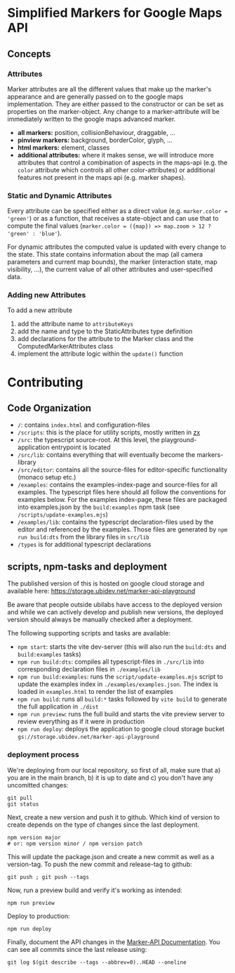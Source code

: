# Simplified Markers for Google Maps API

## Concepts

### Attributes

Marker attributes are all the different values that make
up the marker's appearance and are generally passed on to the google maps
implementation. They are either passed to the constructor or can be set as
properties on the marker-object. Any change to a marker-attribute will
be immediately written to the google maps advanced marker.

- **all markers:** position, collisionBehaviour, draggable, ...
- **pinview markers:** background, borderColor, glyph, ...
- **html markers:** element, classes
- **additional attributes:** where it makes sense, we will introduce more
  attributes that control a combination of aspects in the maps-api (e.g. the
  `color` attribute which controls all other color-attributes) or additional
  features not present in the maps api (e.g. marker shapes).

### Static and Dynamic Attributes

Every attribute can be specified either as a direct value
(e.g. `marker.color = 'green'`) or as a function, that receives a state-object
and can use that to compute the final values
(`marker.color = ({map}) => map.zoom > 12 ? 'green' : 'blue'`).

For dynamic attributes the computed value is updated with every change to
the state. This state contains information about the map (all camera
parameters and current map bounds), the marker (interaction state, map
visibility, ...), the current value of all other attributes and user-specified
data.

### Adding new Attributes

To add a new attribute

1. add the attribute name to `attributeKeys`
2. add the name and type to the StaticAttributes type definition
3. add declarations for the attribute to the Marker class and the
   ComputedMarkerAttributes class
4. implement the attribute logic within the `update()` function

# Contributing

## Code Organization

- `/`: contains `index.html` and configuration-files
- `/scripts`: this is the place for utility scripts, mostly written in [zx][]
- `/src`: the typescript source-root. At this level, the
  playground-application entrypoint is located
- `/src/lib`: contains everything that will eventually become
  the markers-library
- `/src/editor`: contains all the source-files for editor-specific
  functionality (monaco setup etc.)
- `/examples`: contains the examples-index-page and source-files for all
  examples. The typescript files here should all follow the conventions for
  examples below. For the examples index-page, these files are packaged
  into examples.json by the `build:examples` npm task (see
  `/scripts/update-examples.mjs`)
- `/examples/lib`: contains the typescript declaration-files used by the
  editor and referenced by the examples. Those files are generated by
  `npm run build:dts` from the library files in `src/lib`
- `/types` is for additional typescript declarations

[zx]: https://github.com/google/zx

## scripts, npm-tasks and deployment

The published version of this is hosted on google cloud storage and available
here: https://storage.ubidev.net/marker-api-playground

Be aware that people outside ubilabs have access to the deployed version
and while we can actively develop and publish new versions, the deployed
version should always be manually checked after a deployment.

The following supporting scripts and tasks are available:

- `npm start`: starts the vite dev-server (this will also run the `build:dts`
  and `build:examples` tasks)
- `npm run build:dts`: compiles all typescript-files in `./src/lib`
  into corresponding declaration files in `./examples/lib`
- `npm run build:examples`: runs the `script/update-examples.mjs` script to
  update the examples index in `./examples/examples.json`. The index is
  loaded in `examples.html` to render the list of examples
- `npm run build`: runs all `build:*` tasks followed by `vite build` to
  generate the full application in `./dist`
- `npm run preview`: runs the full build and starts the vite preview server
  to review everything as if it were in production
- `npm run deploy`: deploys the application to google cloud storage bucket
  `gs://storage.ubidev.net/marker-api-playground`

### deployment process

We're deploying from our local repository, so first of all, make sure that
a) you are in the main branch, b) it is up to date and c) you don't have any
uncomitted changes:

    git pull
    git status

Next, create a new version and push it to github. Which kind of version to
create depends on the type of changes since the last deployment.

    npm version major
    # or: npm version minor / npm version patch

This will update the package.json and create a new commit as well as a
version-tag. To push the new commit and release-tag to github:

    git push ; git push --tags

Now, run a preview build and verify it's working as intended:

    npm run preview

Deploy to production:

    npm run deploy

Finally, document the API changes in the [Marker-API Documentation][marker-doc].
You can see all commits since the last release using:

    git log $(git describe --tags --abbrev=0)..HEAD --oneline

[marker-doc]: https://docs.google.com/document/d/1L1RUW2kRSkSn02qthbimJZtjsCfdTtzXys3thCxv5O4/edit#heading=h.h498zgrs94df
